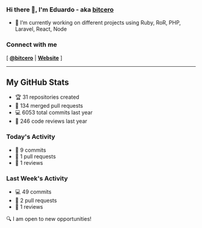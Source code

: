 ### Hi there 👋, I'm Eduardo - aka [bitcero](https://bitcero.dev)

- 🔭 I’m currently working on different projects using Ruby, RoR, PHP, Laravel, React, Node

### Connect with me

[ [**@bitcero**](https://twitter.com/bitcero/) |
[**Website**](https://eduardocortes.mx) ]

---

<!--SECTION:stats-->
## My GitHub Stats

- 🏆 31 repositories created
- 🔀 134 merged pull requests
- 💻 6053 total commits last year
- 🧐 246 code reviews last year

### Today's Activity

- 📝 9 commits
- 🤝 1 pull requests
- 👀 1 reviews

### Last Week's Activity

- 💻 49 commits
- 🤝 2 pull requests
- 👀 1 reviews

🔍 I am open to new opportunities!
  <!--/SECTION:stats-->
